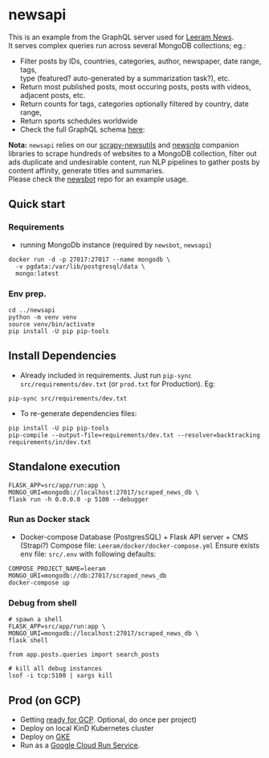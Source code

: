 # newsapi

This is an example from the GraphQL server used for [Leeram News](https://leeram.today). \
It serves complex queries run across several MongoDB collections; eg.:
- Filter posts by IDs, countries, categories, author, newspaper, date range, tags, \
  type (featured? auto-generated by a summarization task?), etc.
- Return most published posts, most occuring posts, posts with videos, adjacent posts, etc.
- Return counts for tags, categories optionally filtered by country, date range, 
- Return sports schedules worldwide
- Check the full GraphQL schema [here](./src/app/schema.graphql):

**Nota:** `newsapi` relies on our [scrapy-newsutils](https://github.com/techoutlooks/scrapy-newsutils) 
and [newsnlp](https://github.com/techoutlooks/newsnlp) companion libraries to scrape hundreds of websites to a MongoDB collection, 
filter out ads duplicate and undesirable content, run NLP pipelines to gather posts by content affinity, generate titles and summaries. \
Please check the [newsbot](https://github.com/techoutlooks/scrapy-newsutils) repo for an example usage.

## Quick start

### Requirements

* running MongoDb instance (required by `newsbot`, `newsapi`)

```shell
docker run -d -p 27017:27017 --name mongodb \
  -v pgdata:/var/lib/postgresql/data \
  mongo:latest
```

### Env prep.

```shell
cd ../newsapi
python -m venv venv
source venv/bin/activate
pip install -U pip pip-tools
```

## Install Dependencies

* Already included in requirements.
Just run `pip-sync src/requirements/dev.txt` 
(or `prod.txt` for Production). Eg:

```shell
pip-sync src/requirements/dev.txt  
```
* To re-generate dependencies files:

```shell
pip install -U pip pip-tools
pip-compile --output-file=requirements/dev.txt --resolver=backtracking requirements/in/dev.txt
```

## Standalone execution

```shell
FLASK_APP=src/app/run:app \
MONGO_URI=mongodb://localhost:27017/scraped_news_db \
flask run -h 0.0.0.0 -p 5100 --debugger
```

### Run as Docker stack

* Docker-compose
Database (PostgresSQL) + Flask API server + CMS (Strapi?)
Compose file: `Leeram/docker/docker-compose.yml`
Ensure exists env file: `src/.env` with following defaults:

```shell
COMPOSE_PROJECT_NAME=leeram
MONGO_URI=mongodb://db:27017/scraped_news_db
docker-compose up 
```

### Debug from shell

```shell
# spawn a shell 
FLASK_APP=src/app/run:app \
MONGO_URI=mongodb://localhost:27017/scraped_news_db \
flask shell

from app.posts.queries import search_posts

# kill all debug instances
lsof -i tcp:5100 | xargs kill
```

## Prod (on GCP)

* Getting [ready for GCP](./doc/gcloud-init.md). Optional, do once per project) 
* Deploy on local KinD Kubernetes cluster
* Deploy on [GKE](gke.md)
* Run as a [Google Cloud Run Service](./doc/cloudrun.md).



